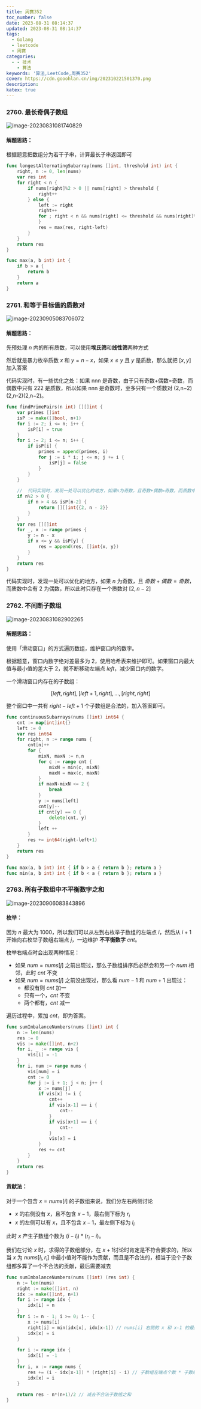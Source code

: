 ```yaml
---
title: 周赛352
toc_number: false
date: 2023-08-31 08:14:37
updated: 2023-08-31 08:14:37
tags:
  - Golang
  - leetcode
  - 周赛
categories:
  - - 技术
    - 算法
keywords: '算法,LeetCode,周赛352'
cover: https://cdn.gooohlan.cn/img/202310221501370.png
description:
katex: true
---
```


### 2760. 最长奇偶子数组

![image-20230831081740829](https://cdn.gooohlan.cn/img/202308310833469.png)

#### 解题思路：

根据题意把数组分为若干子串，计算最长子串返回即可

```go
func longestAlternatingSubarray(nums []int, threshold int) int {
    right, n := 0, len(nums)
    var res int
    for right < n {
        if nums[right]%2 > 0 || nums[right] > threshold {
            right++
        } else {
            left := right
            right++
            for ; right < n && nums[right] <= threshold && nums[right]%2 != nums[right-1]%2; right++ {
            }
            res = max(res, right-left)
        }
    }
    return res
}

func max(a, b int) int {
    if b > a {
        return b
    }
    return a
}
```

### 2761. 和等于目标值的质数对

![image-20230905083706072](https://cdn.gooohlan.cn/img/202309050837112.png)

#### 解题思路：

先预处理 $n$ 内的所有质数，可以使用**埃氏筛**和**线性筛**两种方式

然后就是暴力枚举质数 $x$ 和 $y = n-x$，如果 $x \le y$ 且 $y$ 是质数，那么就把 $[x,y]$ 加入答案

代码实现时，有一些优化之处：如果 nnn 是奇数，由于只有奇数+偶数=奇数，而偶数中只有 222 是质数，所以如果 nnn 是奇数时，至多只有一个质数对 (2,n−2)(2,n-2)(2,n−2)。

```go
func findPrimePairs(n int) [][]int {
    var primes []int
    isP := make([]bool, n+1)
    for i := 2; i <= n; i++ {
        isP[i] = true
    }
    for i := 2; i <= n; i++ {
        if isP[i] {
            primes = append(primes, i)
            for j := i * i; j <= n; j += i {
                isP[j] = false
            }
        }
    }
    
    //  代码实现时，发现一处可以优化的地方，如果n为奇数，且奇数+偶数=奇数，而质数中会有2为偶数，所以此时只存在一个质数对[2,n-2]
    if n%2 > 0 {
        if n > 4 && isP[n-2] {
            return [][]int{{2, n - 2}}
        }
    }
    var res [][]int
    for _, x := range primes {
        y := n - x
        if x <= y && isP[y] {
            res = append(res, []int{x, y})
        }
    }
    return res
}
```

代码实现时，发现一处可以优化的地方，如果 $n$ 为奇数，且 $奇数+偶数=奇数$，而质数中会有 $2$ 为偶数，所以此时只存在一个质数对 $[2,n-2]$

### 2762. 不间断子数组

![image-20230831082902265](https://cdn.gooohlan.cn/img/202308310833006.png)

#### 解题思路：

使用「滑动窗口」的方式遍历数组，维护窗口内的数字。

根据题意，窗口内数字绝对差最多为 $2$，使用哈希表来维护即可。如果窗口内最大值与最小值的差大于 $2$，就不断移动左端点 $left$，减少窗口内的数字。

一个滑动窗口内存在的子数组：

$$[left,right],[left+1,right],...,[right,right]$$

整个窗口中一共有 $right-left+1$ 个子数组是合法的，加入答案即可。

```go
func continuousSubarrays(nums []int) int64 {
    cnt := map[int]int{}
    left := 0
    var res int64
    for right, n := range nums {
        cnt[n]++
        for {
            mixN, maxN := n,n
            for c := range cnt {
                mixN = min(c, mixN)
                maxN = max(c, maxN)
            }
            if maxN-mixN <= 2 {
                break
            }
            y := nums[left]
            cnt[y]--
            if cnt[y] == 0 {
                delete(cnt, y)
            }
            left ++
        }
        res += int64(right-left+1)
    }
    return res
}

func max(a, b int) int { if b > a { return b }; return a }
func min(a, b int) int { if b < a { return b }; return a }
```

### 2763. 所有子数组中不平衡数字之和

![image-20230906083843896](https://cdn.gooohlan.cn/img/202309060838983.png)

#### 枚举：

因为 $n$ 最大为 $1000$，所以我们可以从左到右枚举子数组的左端点 $i$，然后从 $i+1$ 开始向右枚举子数组右端点 $j$，一边维护 **不平衡数字** $cnt$。

枚举右端点时会出现两种情况：

- 如果 $num = nums[j]$ 之前出现过，那么子数组排序后必然会和另一个 $num$ 相邻，此时 $cnt$ 不变
- 如果 $num = nums[j]$ 之前没出现过，那么看 $num-1$ 和 $num+1$ 出现过：
  - 都没有则 $cnt$ 加一
  - 只有一个，$cnt$ 不变
  - 两个都有，$cnt$ 减一

遍历过程中，累加 $cnt$，即为答案。

```go
func sumImbalanceNumbers(nums []int) int {
    n := len(nums)
    res := 0
    vis := make([]int, n+2)
    for i, _ := range vis {
        vis[i] = -1
    }
    for i, num := range nums {
        vis[num] = i
        cnt := 0
        for j := i + 1; j < n; j++ {
            x := nums[j]
            if vis[x] != i {
                cnt++
                if vis[x-1] == i {
                    cnt--
                }
                if vis[x+1] == i {
                    cnt--
                }
                vis[x] = i
            }
            res += cnt
        }
    }
    return res
}
```

#### 贡献法：

对于一个包含 $x = nums[i]$ 的子数组来说，我们分左右两侧讨论

- $x$ 的右侧没有 $x$，且不包含 $x-1$，最右侧下标为 $r_i$
- $x$ 的左侧可以有 $x$，且不包含 $x-1$，最左侧下标为 $l_i$

此时 $x$ 产生子数组个数为 $(i-l_i)*(r_i-i)$。

我们在讨论 $x$ 时，求得的子数组部分，在 $x+1$讨论时肯定是不符合要求的，所以当 $x$ 为 $nums[l_i,r_i]$ 中最小值时不能作为贡献，而且是不合法的，相当于没个子数组都多算了一个不合法的贡献，最后需要减去

```go
func sumImbalanceNumbers(nums []int) (res int) {
    n := len(nums)
    right := make([]int, n)
    idx := make([]int, n+1)
    for i := range idx {
        idx[i] = n
    }
    for i := n - 1; i >= 0; i-- {
        x := nums[i]
        right[i] = min(idx[x], idx[x-1]) // nums[i] 右侧的 x 和 x-1 的最近下标（不存在时为 n）
        idx[x] = i
    }
    
    for i := range idx {
        idx[i] = -1
    }
    for i, x := range nums {
        res += (i - idx[x-1]) * (right[i] - i) // 子数组左端点个数 * 子数组右端点个数
        idx[x] = i
    }
    
    return res - n*(n+1)/2 // 减去不合法子数组之和
}
```

